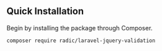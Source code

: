 <!---
title: Overview
author: Caffeinated
-->

## Quick Installation

Begin by installing the package through Composer.

```bash
composer require radic/laravel-jquery-validation
```

